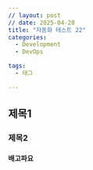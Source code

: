 ```yaml
---
// layout: post
// date: 2025-04-28
title: "자동화 테스트 22"
categories:
  - Development
  - DevOps

tags:
  - 태그

---
```



## 제목1



### 제목2



#### 배고파요

